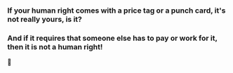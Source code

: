 ### If your human right comes with a price tag or a punch card, it's not really yours, is it?  
### And if it requires that someone else has to pay or work for it, then it is not a human right!
👋

<!--
**ecxod/ecxod** is a ✨ _special_ ✨ repository because its `README.md` (this file) appears on your GitHub profile.

Here are some ideas to get you started:

- 🔭 I’m currently working on ...
- 🌱 I’m currently learning ...
- 👯 I’m looking to collaborate on ...
- 🤔 I’m looking for help with ...
- 💬 Ask me about ...
- 📫 How to reach me: ...
- 😄 Pronouns: ...
- ⚡ Fun fact: ...
-->
